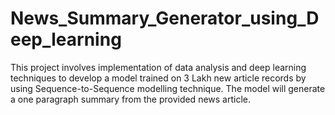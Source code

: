 # News_Summary_Generator_using_Deep_learning
This project involves implementation of data analysis and deep learning techniques to develop a model trained on 3 Lakh new article records by using Sequence-to-Sequence modelling technique. The model will generate a one paragraph summary from the provided news article.
